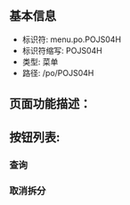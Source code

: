 
## 基本信息

- 标识符: menu.po.POJS04H
- 标识符缩写: POJS04H
- 类型: 菜单
- 路径: /po/POJS04H

## 页面功能描述：





## 按钮列表:


### 查询



### 取消拆分


